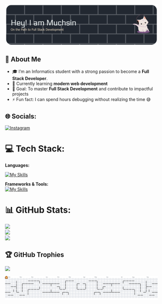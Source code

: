 <!-- ## Hi there I'am Muchsin 👋 -->
![Muchsin](img/github-header-banner1.png)


## 🚀 About Me
- 🎓 I’m an Informatics student with a strong passion to become a **Full Stack Developer**.  
- 🌱 Currently learning **modern web development**  
- 🎯 Goal: To master **Full Stack Development** and contribute to impactful projects  
- ⚡ Fun fact: I can spend hours debugging without realizing the time 😅  

## 🌐 Socials:
[![Instagram](https://img.shields.io/badge/Instagram-E4405F?style=for-the-badge&logo=instagram&logoColor=white)](https://instagram.com/muchsin_hidayat) 

# 💻 Tech Stack:
**Languages:**  

[![My Skills](https://skillicons.dev/icons?i=js,html,css,go,cpp)](https://skillicons.dev)

**Frameworks & Tools:**  
[![My Skills](https://skillicons.dev/icons?i=express,bootstrap,nodejs,tailwind)](https://skillicons.dev)

# 📊 GitHub Stats:
![](https://github-readme-stats.vercel.app/api?username=MuchsinHJ&theme=merko&hide_border=false&include_all_commits=true&count_private=false)<br/>
![](https://nirzak-streak-stats.vercel.app/?user=MuchsinHJ&theme=merko&hide_border=false)<br/>
![](https://github-readme-stats.vercel.app/api/top-langs/?username=MuchsinHJ&theme=merko&hide_border=false&include_all_commits=true&count_private=false&layout=compact)

## 🏆 GitHub Trophies
![](https://github-profile-trophy.vercel.app/?username=MuchsinHJ&theme=radical&no-frame=false&no-bg=true&margin-w=4)

<picture>
  <source media="(prefers-color-scheme: dark)" srcset="https://raw.githubusercontent.com/MuchsinHJ/MuchsinHJ/output/pacman-contribution-graph-dark.svg">
  <source media="(prefers-color-scheme: light)" srcset="https://raw.githubusercontent.com/MuchsinHJ/MuchsinHJ/output/pacman-contribution-graph.svg">
  <img alt="pacman contribution graph" src="https://raw.githubusercontent.com/MuchsinHJ/MuchsinHJ/output/pacman-contribution-graph.svg">
</picture>
